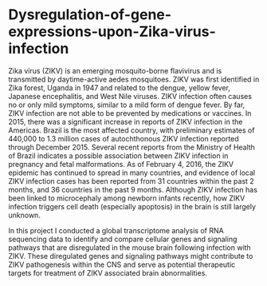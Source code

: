 # Dysregulation-of-gene-expressions-upon-Zika-virus-infection
Zika virus (ZIKV) is an emerging mosquito-borne flavivirus and is transmitted by daytime-active aedes mosquitoes. ZIKV was first identified in Zika forest, Uganda in 1947 and related to the dengue, yellow fever, Japanese encephalitis, and West Nile viruses. ZIKV infection often causes no or only mild symptoms, similar to a mild form of dengue fever. By far, ZIKV infection are not able to be prevented by medications or vaccines. In 2015, there was a significant increase in reports of ZIKV infection in the Americas. Brazil is the most affected country, with preliminary estimates of 440,000 to 1.3 million cases of autochthonous ZIKV infection reported through December 2015.  Several recent reports from the Ministry of Health of Brazil indicates a possible association between ZIKV infection in pregnancy and fetal malformations. As of February 4, 2016, the ZIKV epidemic has continued to spread in many countries, and evidence of local ZIKV infection cases has been reported from 31 countries within the past 2 months, and 36 countries in the past 9 months.  Although ZIKV infection has been linked to microcephaly among newborn infants recently, how ZIKV infection triggers cell death (especially apoptosis) in the brain is still largely unknown. 


In this project I conducted a global transcriptome analysis of RNA sequencing data to identify and compare cellular genes and signaling pathways that are disregulated in the mouse brain following infection with ZIKV. These diregulated genes and signaling pathways might contribute to ZIKV pathogenesis within the CNS and serve as potential therapeutic targets for treatment of ZIKV associated brain abnormalities.
